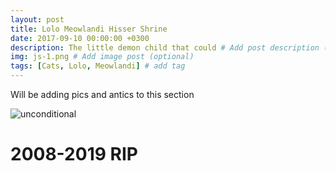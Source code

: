 ```yaml
---
layout: post
title: Lolo Meowlandi Hisser Shrine
date: 2017-09-10 00:00:00 +0300
description: The little demon child that could # Add post description (optional)
img: js-1.png # Add image post (optional)
tags: [Cats, Lolo, Meowlandi] # add tag
---
```

Will be adding pics and antics to this section 

![unconditional]({{site.baseurl}}/assets/img/lola.jpg)

# 2008-2019 RIP 

